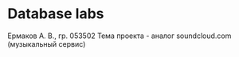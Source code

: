 # Database labs

Ермаков А. В., гр. 053502
Тема проекта - аналог soundcloud.com (музыкальный сервис)
